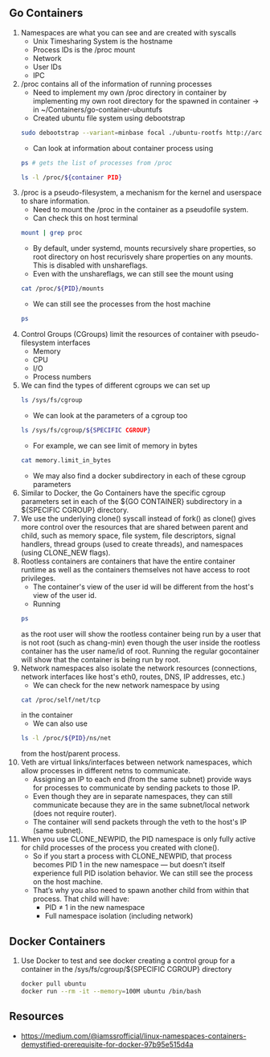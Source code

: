 ## Go Containers

1. Namespaces are what you can see and are created with syscalls
    - Unix Timesharing System is the hostname
    - Process IDs is the /proc mount
    - Network
    - User IDs
    - IPC
2. /proc contains all of the information of running processes
    - Need to implement my own /proc directory in container by implementing my own root directory for the spawned in container -> in ~/Containers/go-container-ubuntufs
    - Created ubuntu file system using debootstrap
    ```bash
    sudo debootstrap --variant=minbase focal ./ubuntu-rootfs http://archive.ubuntu.com/ubuntu/
    ```
    - Can look at information about container process using 
    ```bash
    ps # gets the list of processes from /proc
    ```
    ```bash
    ls -l /proc/${container PID}
    ```
3. /proc is a pseudo-filesystem, a mechanism for the kernel and userspace to share information.
    - Need to mount the /proc in the container as a pseudofile system.
    - Can check this on host terminal
    ```bash
    mount | grep proc
    ```
    - By default, under systemd, mounts recursively share properties, so root directory on host recurisvely share properties on any mounts. This is disabled with unshareflags.
    - Even with the unshareflags, we can still see the mount using
    ```bash
    cat /proc/${PID}/mounts
    ```
    - We can still see the processes from the host machine
    ```bash
    ps
    ```
4. Control Groups (CGroups) limit the resources of container with pseudo-filesystem interfaces
    - Memory
    - CPU
    - I/O
    - Process numbers
5. We can find the types of different cgroups we can set up
    ```bash
    ls /sys/fs/cgroup
    ```
    - We can look at the parameters of a cgroup too
    ```bash
    ls /sys/fs/cgroup/${SPECIFIC CGROUP}
    ```
    - For example, we can see limit of memory in bytes
    ```bash
    cat memory.limit_in_bytes
    ```
    - We may also find a docker subdirectory in each of these cgroup parameters
6. Similar to Docker, the Go Containers have the specific cgroup parameters set in each of the ${GO CONTAINER} subdirectory in a ${SPECIFIC CGROUP} directory.
7. We use the underlying clone() syscall instead of fork() as clone() gives more control over the resources that are shared between parent and child, such as memory space, file system, file descriptors, signal handlers, thread groups (used to create threads), and namespaces (using CLONE_NEW flags).
8. Rootless containers are containers that have the entire container runtime as well as the containers themselves not have access to root privileges. 
    - The container's view of the user id will be different from the host's view of the user id. 
    - Running
    ```bash
    ps
    ```
    as the root user will show the rootless container being run by a user that is not root (such as chang-min) even though the user inside the rootless container has the user name/id of root. Running the regular gocontainer will show that the container is being run by root.
9. Network namespaces also isolate the network resources (connections, network interfaces like host's eth0, routes, DNS, IP addresses, etc.)
    - We can check for the new network namespace by using
    ```bash
    cat /proc/self/net/tcp
    ```
    in the container
    - We can also use
    ```bash
    ls -l /proc/${PID}/ns/net
    ```
    from the host/parent process.
10. Veth are virtual links/interfaces between network namespaces, which allow processes in different netns to communicate. 
    - Assigning an IP to each end (from the same subnet) provide ways for processes to communicate by sending packets to those IP.
    - Even though they are in separate namespaces, they can still communicate because they are in the same subnet/local network (does not require router).
    - The container will send packets through the veth to the host's IP (same subnet).
11. When you use CLONE_NEWPID, the PID namespace is only fully active for child processes of the process you created with clone().
    - So if you start a process with CLONE_NEWPID, that process becomes PID 1 in the new namespace — but doesn’t itself experience full PID isolation behavior. We can still see the process on the host machine.
    - That’s why you also need to spawn another child from within that process. That child will have:
        - PID ≠ 1 in the new namespace
        - Full namespace isolation (including network)



## Docker Containers

1. Use Docker to test and see docker creating a control group for a container in the /sys/fs/cgroup/${SPECIFIC CGROUP} directory
    ```bash
    docker pull ubuntu
    docker run --rm -it --memory=100M ubuntu /bin/bash
    ```


## Resources
- https://medium.com/@iamssrofficial/linux-namespaces-containers-demystified-prerequisite-for-docker-97b95e515d4a